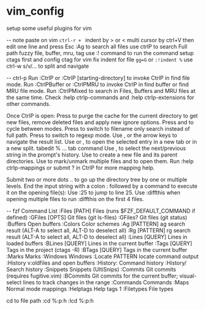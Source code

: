 # vim_config

setup some useful plugins for vim

-- note 
paste on vim `ctrl-r + `
indent by > or <
multi cursor by ctrl+V then edit one line and press Esc
:Ag to search all files
use ctrlP to search Full path fuzzy file, buffer, mru, tag
use :! command to run the command
setup ctags first and config ctag for vim
fix indent for file `gg=G` or `:!indent %`
use ctrl-w s/v/... to split and navigate

-- ctrl-p
Run :CtrlP or :CtrlP [starting-directory] to invoke CtrlP in find file mode.
Run :CtrlPBuffer or :CtrlPMRU to invoke CtrlP in find buffer or find MRU file mode.
Run :CtrlPMixed to search in Files, Buffers and MRU files at the same time.
Check :help ctrlp-commands and :help ctrlp-extensions for other commands.

Once CtrlP is open:
Press <F5> to purge the cache for the current directory to get new files, remove deleted files and apply new ignore options.
Press <c-f> and <c-b> to cycle between modes.
Press <c-d> to switch to filename only search instead of full path.
Press <c-r> to switch to regexp mode.
Use <c-j>, <c-k> or the arrow keys to navigate the result list.
Use <c-t> or <c-v>, <c-x> to open the selected entry in a new tab or in a new split.
tabedit % ... tab command
Use <c-n>, <c-p> to select the next/previous string in the prompt's history.
Use <c-y> to create a new file and its parent directories.
Use <c-z> to mark/unmark multiple files and <c-o> to open them.
Run :help ctrlp-mappings or submit ? in CtrlP for more mapping help.

Submit two or more dots .. to go up the directory tree by one or multiple levels.
End the input string with a colon : followed by a command to execute it on the opening file(s):
Use :25 to jump to line 25.
Use :diffthis when opening multiple files to run :diffthis on the first 4 files.

-- fzf
Command	List
:Files [PATH]	Files (runs $FZF_DEFAULT_COMMAND if defined)
:GFiles [OPTS]	Git files (git ls-files)
:GFiles?	Git files (git status)
:Buffers	Open buffers
:Colors	Color schemes
:Ag [PATTERN]	ag search result (ALT-A to select all, ALT-D to deselect all)
:Rg [PATTERN]	rg search result (ALT-A to select all, ALT-D to deselect all)
:Lines [QUERY]	Lines in loaded buffers
:BLines [QUERY]	Lines in the current buffer
:Tags [QUERY]	Tags in the project (ctags -R)
:BTags [QUERY]	Tags in the current buffer
:Marks	Marks
:Windows	Windows
:Locate PATTERN	locate command output
:History	v:oldfiles and open buffers
:History:	Command history
:History/	Search history
:Snippets	Snippets (UltiSnips)
:Commits	Git commits (requires fugitive.vim)
:BCommits	Git commits for the current buffer; visual-select lines to track changes in the range
:Commands	Commands
:Maps	Normal mode mappings
:Helptags	Help tags 1
:Filetypes	File types

cd to file path
:cd %:p:h
:lcd %:p:h


